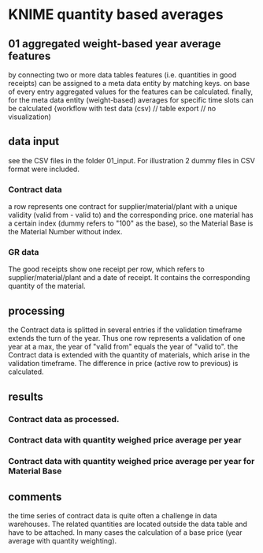 # KNIME quantity based averages
## 01 aggregated weight-based year average features
by connecting two or more data tables features (i.e. quantities in good receipts) can be assigned to a meta data entity by matching keys. on base of every entry aggregated values for the features can be calculated. finally, for the meta data entity (weight-based) averages for specific time slots can be calculated
{workflow with test data (csv) // table export // no visualization)

## data input
see the CSV files in the folder 01_input. For illustration 2 dummy files in CSV format were included.
### Contract data
a row represents one contract for supplier/material/plant with a unique validity (valid from - valid to) and the corresponding price.
one material has a certain index (dummy refers to "100" as the base), so the Material Base is the Material Number without index.
### GR data
The good receipts show one receipt per row, which refers to supplier/material/plant and a date of receipt. It contains the corresponding quantity of the material.

## processing
the Contract data is splitted in several entries if the validation timeframe extends the turn of the year. Thus one row represents a validation of one year at a max, the year of "valid from" equals the year of "valid to".
the Contract data is extended with the quantity of materials, which arise in the validation timeframe.
The difference in price (active row to previous) is calculated.

## results
### Contract data as processed.
### Contract data with quantity weighed price average per year
### Contract data with quantity weighed price average per year for Material Base

## comments
the time series of contract data is quite often a challenge in data warehouses. The related quantities are located outside the data table and have to be attached. In many cases the calculation of a base price (year average with quantity weighting).
